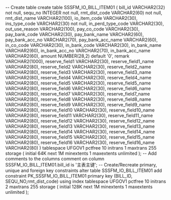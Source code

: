 -- Create table
create table SSSFM_IO_BILL_ITEM01
(
  bill_id              VARCHAR2(32) not null,
  sequ_no              INTEGER not null,
  rmt_dist_code        VARCHAR2(60) not null,
  rmt_dist_name        VARCHAR2(100),
  io_item_code         VARCHAR2(30),
  ins_type_code        VARCHAR2(30) not null,
  in_perd_type_code    VARCHAR2(30),
  out_use_reason       VARCHAR2(100),
  pay_co_code          VARCHAR2(30),
  pay_bank_code        VARCHAR2(30),
  pay_bank_name        VARCHAR2(60),
  pay_bank_acc_no      VARCHAR2(70),
  pay_bank_acc_name    VARCHAR2(60),
  in_co_code           VARCHAR2(30),
  in_bank_code         VARCHAR2(30),
  in_bank_name         VARCHAR2(60),
  in_bank_acc_no       VARCHAR2(70),
  in_bank_acc_name     VARCHAR2(60),
  amount               NUMBER(28,2) default '0',
  remark               VARCHAR2(1000),
  reserve_field1       VARCHAR2(30),
  reserve_field1_name  VARCHAR2(80),
  reserve_field2       VARCHAR2(30),
  reserve_field2_name  VARCHAR2(80),
  reserve_field3       VARCHAR2(30),
  reserve_field3_name  VARCHAR2(80),
  reserve_field4       VARCHAR2(30),
  reserve_field4_name  VARCHAR2(80),
  reserve_field5       VARCHAR2(30),
  reserve_field5_name  VARCHAR2(80),
  reserve_field6       VARCHAR2(30),
  reserve_field6_name  VARCHAR2(80),
  reserve_field7       VARCHAR2(30),
  reserve_field7_name  VARCHAR2(80),
  reserve_field8       VARCHAR2(30),
  reserve_field8_name  VARCHAR2(80),
  reserve_field9       VARCHAR2(30),
  reserve_field9_name  VARCHAR2(80),
  reserve_field10      VARCHAR2(30),
  reserve_field10_name VARCHAR2(80),
  reserve_field11      VARCHAR2(30),
  reserve_field11_name VARCHAR2(80),
  reserve_field12      VARCHAR2(30),
  reserve_field12_name VARCHAR2(80),
  reserve_field13      VARCHAR2(30),
  reserve_field13_name VARCHAR2(80),
  reserve_field14      VARCHAR2(30),
  reserve_field14_name VARCHAR2(80),
  reserve_field15      VARCHAR2(30),
  reserve_field15_name VARCHAR2(80),
  reserve_field16      VARCHAR2(30),
  reserve_field16_name VARCHAR2(80)
)
tablespace UFGOV1
  pctfree 10
  initrans 1
  maxtrans 255
  storage
  (
    initial 64K
    next 1M
    minextents 1
    maxextents unlimited
  );
-- Add comments to the columns
comment on column SSSFM_IO_BILL_ITEM01.bill_id
  is '主表主键';
-- Create/Recreate primary, unique and foreign key constraints
alter table SSSFM_IO_BILL_ITEM01
  add constraint PK_SSSFM_IO_BILL_ITEM01 primary key (BILL_ID, SEQU_NO,rmt_dist_code)
  using index
  tablespace UFGOV1
  pctfree 10
  initrans 2
  maxtrans 255
  storage
  (
    initial 128K
    next 1M
    minextents 1
    maxextents unlimited
  );
